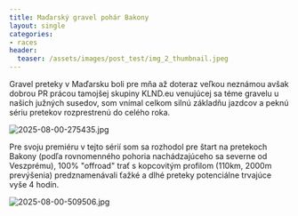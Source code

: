 ```yaml
---
title: Maďarský gravel pohár Bakony
layout: single
categories:
- races
header:
  teaser: /assets/images/post_test/img_2_thumbnail.jpeg
---
```

Gravel preteky v Maďarsku boli pre mňa až doteraz veľkou neznámou avšak dobrou PR prácou tamojšej skupiny KLND.eu venujúcej sa téme gravelu u našich južných susedov, som vnímal celkom silnú základňu jazdcov a peknú sériu pretekov rozprestrenú do celého roka.

![2025-08-00-275435.jpg](http://gravelistan.eu/assets/2025-08-00-275435.jpg)

Pre svoju premiéru v tejto sérií som sa rozhodol pre štart na pretekoch Bakony (podľa rovnomenného pohoria nachádzajúceho sa severne od Veszprému), 100% "offroad" trať s kopcovitým profilom (110km, 2000m prevýšenia) predznamenávali ťažké a dlhé preteky potenciálne trvajúce vyše 4 hodín.

![2025-08-00-509506.jpg](http://gravelistan.eu/assets/2025-08-00-509506.jpg)


